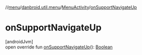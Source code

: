 //[menu](../../../index.md)/[danbroid.util.menu](../index.md)/[MenuActivity](index.md)/[onSupportNavigateUp](on-support-navigate-up.md)

# onSupportNavigateUp

[androidJvm]\
open override fun [onSupportNavigateUp](on-support-navigate-up.md)(): [Boolean](https://kotlinlang.org/api/latest/jvm/stdlib/kotlin/-boolean/index.html)
